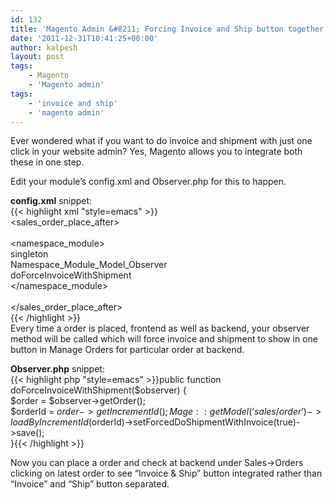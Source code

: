 ```yaml
---
id: 132
title: 'Magento Admin &#8211; Forcing Invoice and Ship button together'
date: '2011-12-31T10:41:25+00:00'
author: kalpesh
layout: post
tags:
    - Magento
    - 'Magento admin'
tags:
    - 'invoice and ship'
    - 'magento admin'
---
```


Ever wondered what if you want to do invoice and shipment with just one click in your website admin? Yes, Magento allows you to integrate both these in one step.

Edit your module’s config.xml and Observer.php for this to happen.

**config.xml** snippet:  
{{< highlight xml "style=emacs" >}}<events>  
 <sales_order_place_after>  
 <observers>  
 <namespace_module>  
 <type>singleton</type>  
 <class>Namespace_Module_Model_Observer</class>  
 <method>doForceInvoiceWithShipment</method>  
 </namespace_module>  
 </observers>  
 </sales_order_place_after>  
</events>{{< /highlight >}}  
Every time a order is placed, frontend as well as backend, your observer method will be called which will force invoice and shipment to show in one button in Manage Orders for particular order at backend.

**Observer.php** snippet:  
{{< highlight php "style=emacs" >}}public function doForceInvoiceWithShipment($observer) {  
 $order = $observer->getOrder();  
 $orderId = $order->getIncrementId();  
 Mage::getModel(‘sales/order’)->loadByIncrementId($orderId)->setForcedDoShipmentWithInvoice(true)->save();  
}{{< /highlight >}}

Now you can place a order and check at backend under Sales->Orders clicking on latest order to see “Invoice &amp; Ship” button integrated rather than “Invoice” and “Ship” button separated.